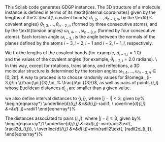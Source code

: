 This Scilab code generates GDGP instances. The 3D structure of a molecule instance is defined in
terms of its \textit{internal coordinates} given by the lengths of the%
\textit{\ covalent bonds} $d_{1,2},\ldots ,d_{n-1,n}$, by the \textit{%
covalent angles} $\theta _{1,3},\ldots ,\theta _{n-2,n}$ (formed by three
consecutive atoms), and by the \textit{torsion angles} $\omega _{1,4},\ldots
,\omega _{n-3,n}$ (formed by four consecutive atoms). Each torsion angle $%
\omega _{i-3,i}$ is the angle between the normals of the planes defined by
the atoms $i-3,i-2,i-1$ and $i-2,i-1,i$, respectively.

We fix the lengths of the covalent bonds (for example, $d_{i-1,i}=1.0$)\
and the values of the covalent angles (for example, $\theta _{i-2,i}=2.0$
radians). \ In this way, except for rotations, translations, and
reflections, a 3D molecular structure is determined by the torsion angles $%
\omega _{1,4},\ldots ,\omega _{n-3,n}\in \lbrack 0,2\pi ]$. A way to proceed
is to choose randomly values for $\omega _{i-3,i}\in \{\frac{\pi }{3},\pi ,%
\frac{5\pi }{3}\}$, as well as pairs of points $\{i,j\}$ whose Euclidean
distances $d_{i,j}$ are smaller than a given value.

we also define interval distances to $\{i,j\}$, where $|j-i|<3$, given by%
\begin{eqnarray*}
\underline{d}_{i,j} &=&d_{i,j}-radii1, \\
\overline{d}_{i,j} &=&d_{i,j}+radii1
\end{eqnarray*}%

The distances associated to pairs $\{i,j\}$, where $|j-i|\geq 3$,
 given by%
\begin{eqnarray*}1
\underline{d}_{i,j} &=&d_{i,j}-min\{radii2text{, }radii2d_{i,j}\}, \\
\overline{d}_{i,j} &=&d_{i,j}+min\{radii2\text{, }radii2d_{i,j}\},
\end{eqnarray*}%
